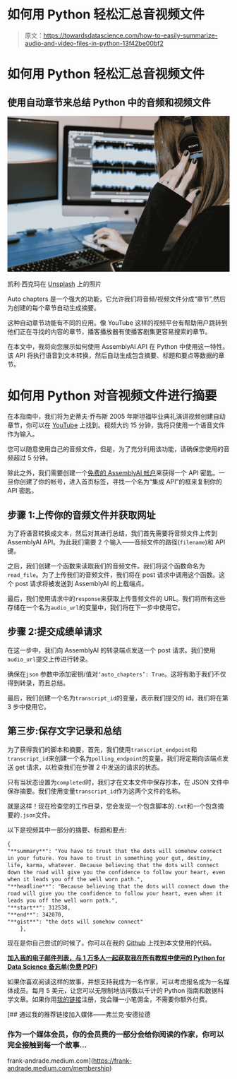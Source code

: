 # 如何用 Python 轻松汇总音视频文件

> 原文：<https://towardsdatascience.com/how-to-easily-summarize-audio-and-video-files-in-python-13f42be00bf2>

# 如何用 Python 轻松汇总音视频文件

## 使用自动章节来总结 Python 中的音频和视频文件

![](img/a9a1d793882053a3b619d036f77756ff.png)

凯利·西克玛在 [Unsplash](https://unsplash.com?utm_source=medium&utm_medium=referral) 上的照片

Auto chapters 是一个强大的功能，它允许我们将音频/视频文件分成“章节”,然后为创建的每个章节自动生成摘要。

这种自动章节功能有不同的应用。像 YouTube 这样的视频平台有帮助用户跳转到他们正在寻找的内容的章节，播客播放器有使播客剧集更容易搜索的章节。

在本文中，我将向您展示如何使用 AssemblyAI API 在 Python 中使用这一特性。该 API 将执行语音到文本转换，然后自动生成包含摘要、标题和要点等数据的章节。

# 如何用 Python 对音视频文件进行摘要

在本指南中，我们将为史蒂夫·乔布斯 2005 年斯坦福毕业典礼演讲视频创建自动章节，你可以在 [YouTube](https://youtu.be/UF8uR6Z6KLc) 上找到。视频大约 15 分钟，我将只使用一个语音文件作为输入。

您可以随意使用自己的音频文件，但是，为了充分利用该功能，请确保您使用的音频超过 5 分钟。

除此之外，我们需要创建一个[免费的 AssemblyAI 帐户](https://www.assemblyai.com/)来获得一个 API 密匙。一旦你创建了你的帐号，进入首页标签，寻找一个名为“集成 API”的框来复制你的 API 密匙。

## 步骤 1:上传你的音频文件并获取网址

为了将语音转换成文本，然后对其进行总结，我们首先需要将音频文件上传到 AssemblyAI API。为此我们需要 2 个输入——音频文件的路径(`filename`)和 API 键。

之后，我们创建一个函数来读取我们的音频文件。我们将这个函数命名为`read_file`。为了上传我们的音频文件，我们将在 post 请求中调用这个函数。这个 post 请求将被发送到 AssemblyAI 的上载端点。

最后，我们使用请求中的`response`来获取上传音频文件的 URL。我们将所有这些存储在一个名为`audio_url`的变量中，我们将在下一步中使用它。

## 步骤 2:提交成绩单请求

在这一步中，我们向 AssemblyAI 的转录端点发送一个 post 请求。我们使用`audio_url`提交上传进行转录。

确保在`json` 参数中添加密钥/值对`‘auto_chapters’: True`。这将有助于我们不仅得到转录，而且总结。

最后，我们创建一个名为`transcript_id`的变量，表示我们提交的 id，我们将在第 3 步中使用它。

## 第三步:保存文字记录和总结

为了获得我们的脚本和摘要，首先，我们使用`transcript_endpoint`和`transcript_id`来创建一个名为`polling_endpoint`的变量。我们将定期向该端点发送 get 请求，以检查我们在步骤 2 中发送的请求的状态。

只有当状态设置为`completed`时，我们才在文本文件中保存抄本，在 JSON 文件中保存摘要。我们使用变量`transcript_id`作为这两个文件的名称。

就是这样！现在检查您的工作目录，您会发现一个包含脚本的`.txt`和一个包含摘要的`.json`文件。

以下是视频其中一部分的摘要、标题和要点:

```
{
"**summary**": "You have to trust that the dots will somehow connect in your future. You have to trust in something your gut, destiny, life, karma, whatever. Because believing that the dots will connect down the road will give you the confidence to follow your heart, even when it leads you off the well worn path.",
"**headline**": "Because believing that the dots will connect down the road will give you the confidence to follow your heart, even when it leads you off the well worn path.",
"**start**": 312538,
"**end**": 342070,
"**gist**": "the dots will somehow connect"
    },
```

现在是你自己尝试的时候了。你可以在我的 [Github](https://github.com/ifrankandrade/api.git) 上找到本文使用的代码。

[**加入我的电子邮件列表，与 1 万多人一起获取我在所有教程中使用的 Python for Data Science 备忘单(免费 PDF)**](https://frankandrade.ck.page/bd063ff2d3)

如果你喜欢阅读这样的故事，并想支持我成为一名作家，可以考虑报名成为一名媒体成员。每月 5 美元，让您可以无限制地访问数以千计的 Python 指南和数据科学文章。如果你用[我的链接](https://frank-andrade.medium.com/membership)注册，我会赚一小笔佣金，不需要你额外付费。

[](https://frank-andrade.medium.com/membership) [## 通过我的推荐链接加入媒体——弗兰克·安德拉德

### 作为一个媒体会员，你的会员费的一部分会给你阅读的作家，你可以完全接触到每一个故事…

frank-andrade.medium.com](https://frank-andrade.medium.com/membership)